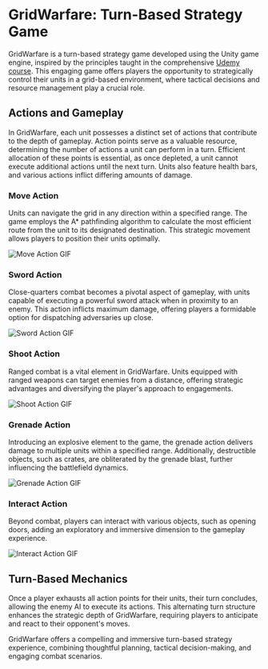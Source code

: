 # GridWarfare: Turn-Based Strategy Game

GridWarfare is a turn-based strategy game developed using the Unity game engine, inspired by the principles taught in the comprehensive [Udemy course](https://www.udemy.com/course/unity-turn-based-strategy/). This engaging game offers players the opportunity to strategically control their units in a grid-based environment, where tactical decisions and resource management play a crucial role.

## Actions and Gameplay

In GridWarfare, each unit possesses a distinct set of actions that contribute to the depth of gameplay. Action points serve as a valuable resource, determining the number of actions a unit can perform in a turn. Efficient allocation of these points is essential, as once depleted, a unit cannot execute additional actions until the next turn. Units also feature health bars, and various actions inflict differing amounts of damage.

### Move Action

Units can navigate the grid in any direction within a specified range. The game employs the A* pathfinding algorithm to calculate the most efficient route from the unit to its designated destination. This strategic movement allows players to position their units optimally.

![Move Action GIF](images/move_action.gif)

### Sword Action

Close-quarters combat becomes a pivotal aspect of gameplay, with units capable of executing a powerful sword attack when in proximity to an enemy. This action inflicts maximum damage, offering players a formidable option for dispatching adversaries up close.

![Sword Action GIF](images/sword_action.gif)

### Shoot Action

Ranged combat is a vital element in GridWarfare. Units equipped with ranged weapons can target enemies from a distance, offering strategic advantages and diversifying the player's approach to engagements.

![Shoot Action GIF](images/shoot_action.gif)

### Grenade Action

Introducing an explosive element to the game, the grenade action delivers damage to multiple units within a specified range. Additionally, destructible objects, such as crates, are obliterated by the grenade blast, further influencing the battlefield dynamics.

![Grenade Action GIF](images/grenade_action.gif)

### Interact Action

Beyond combat, players can interact with various objects, such as opening doors, adding an exploratory and immersive dimension to the gameplay experience.

![Interact Action GIF](images/interact_action.gif)

## Turn-Based Mechanics

Once a player exhausts all action points for their units, their turn concludes, allowing the enemy AI to execute its actions. This alternating turn structure enhances the strategic depth of GridWarfare, requiring players to anticipate and react to their opponent's moves.

GridWarfare offers a compelling and immersive turn-based strategy experience, combining thoughtful planning, tactical decision-making, and engaging combat scenarios.
